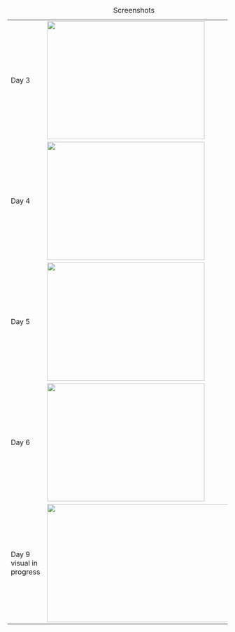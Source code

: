 <table><caption>Screenshots</caption>
  <tr><td>Day 3<td><img src="http://msc27.me.uk/AoC2021/day03-1.png" width="360" height="270">
  <tr><td>Day 4<td><img src="http://msc27.me.uk/AoC2021/day04-1.png" width="360" height="270">
  <tr><td>Day 5<td><img src="http://msc27.me.uk/AoC2021/day05-1.png" width="360" height="270">
  <tr><td>Day 6<td><img src="http://msc27.me.uk/AoC2021/day06-1.png" width="360" height="270">
  <tr><td>Day 9 visual in progress<td><img src="http://msc27.me.uk/AoC2021/day09-1.png" width="480" height="270">
</table>
